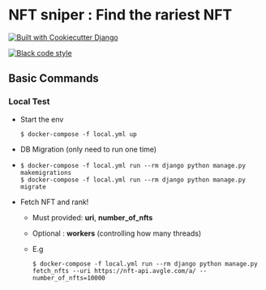 # NFT sniper : Find the rariest NFT

[![Built with Cookiecutter Django](https://img.shields.io/badge/built%20with-Cookiecutter%20Django-ff69b4.svg?logo=cookiecutter)](https://github.com/cookiecutter/cookiecutter-django/)

[![Black code style](https://img.shields.io/badge/code%20style-black-000000.svg)](https://github.com/ambv/black)


Basic Commands
--------------
### Local Test
- Start the env
  
      $ docker-compose -f local.yml up

- DB Migration (only need to run one time)
- 
      $ docker-compose -f local.yml run --rm django python manage.py makemigrations
      $ docker-compose -f local.yml run --rm django python manage.py migrate

- Fetch NFT and rank!
    - Must provided: **uri**, **number_of_nfts**
    - Optional : **workers** (controlling how many threads)
    - E.g
  
          $ docker-compose -f local.yml run --rm django python manage.py fetch_nfts --uri https://nft-api.avgle.com/a/ --number_of_nfts=10000
